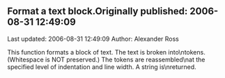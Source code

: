 ## Format a text block.Originally published: 2006-08-31 12:49:09 
Last updated: 2006-08-31 12:49:09 
Author: Alexander Ross 
 
This function formats a block of text. The text is broken into\ntokens. (Whitespace is NOT preserved.) The tokens are reassembled\nat the specified level of indentation and line width.  A string is\nreturned.